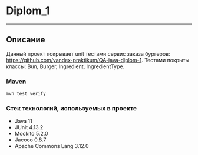 # Diplom_1

---
## Описание
Данный проект покрывает unit тестами сервис заказа бургеров: https://github.com/yandex-praktikum/QA-java-diplom-1.
Тестами покрыты классы: Bun, Burger, Ingredient, IngredientType.

### Maven

`mvn test verify`

### Стек технологий, используемых в проекте

- Java 11
- JUnit 4.13.2
- Mockito 5.2.0
- Jacoco 0.8.7
- Apache Commons Lang 3.12.0